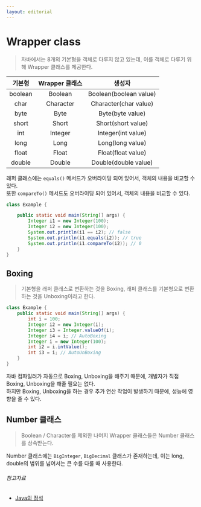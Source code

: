 ```yaml
---
layout: editorial
---
```


# Wrapper class

> 자바에서는 8개의 기본형을 객체로 다루지 않고 있는데, 이를 객체로 다루기 위해 Wrapper 클래스를 제공한다.

|   기본형   | Wrapper 클래스 |          생성자           |
|:-------:|:-----------:|:----------------------:|
| boolean |   Boolean   | Boolean(boolean value) |
|  char   |  Character  | Character(char value)  |
|  byte   |    Byte     |    Byte(byte value)    |
|  short  |    Short    |   Short(short value)   |
|   int   |   Integer   |   Integer(int value)   |
|  long   |    Long     |    Long(long value)    |
|  float  |    Float    |   Float(float value)   |
| double  |   Double    |  Double(double value)  |

래퍼 클래스에는 `equals()` 메서드가 오버라이딩 되어 있어서, 객체의 내용을 비교할 수 있다.  
또한 `compareTo()` 메서드도 오버라이딩 되어 있어서, 객체의 내용을 비교할 수 있다.

```java
class Example {

    public static void main(String[] args) {
        Integer i1 = new Integer(100);
        Integer i2 = new Integer(100);
        System.out.println(i1 == i2); // false
        System.out.println(i1.equals(i2)); // true
        System.out.println(i1.compareTo(i2)); // 0
    }
}
```

## Boxing

> 기본형을 래퍼 클래스로 변환하는 것을 Boxing, 래퍼 클래스를 기본형으로 변환하는 것을 Unboxing이라고 한다.

```java
class Example {
    public static void main(String[] args) {
        int i = 100;
        Integer i2 = new Integer(i);
        Integer i3 = Integer.valueOf(i);
        Integer i4 = i; // AutoBoxing
        Integer i = new Integer(100);
        int i2 = i.intValue();
        int i3 = i; // AutoUnBoxing
    }
}
```

자바 컴파일러가 자동으로 Boxing, Unboxing을 해주기 때문에, 개발자가 직접 Boxing, Unboxing을 해줄 필요는 없다.  
하지만 Boxing, Unboxing을 하는 경우 추가 연산 작업이 발생하기 때문에, 성능에 영향을 줄 수 있다.

## Number 클래스

> Boolean / Character를 제외한 나머지 Wrapper 클래스들은 Number 클래스를 상속받는다.

Number 클래스에는 `BigInteger`, `BigDecimal` 클래스가 존재하는데, 이는 long, double의 범위를 넘어서는 큰 수를 다룰 때 사용한다.

###### 참고자료

- [Java의 정석](https://kobic.net/book/bookInfo/view.do?isbn=9788994492032)

